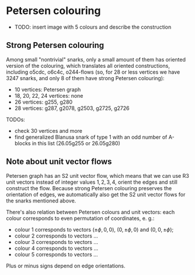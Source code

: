 # Petersen colouring

- TODO: insert image with 5 colours and describe the construction

## Strong Petersen colouring

Among small "nontrivial" snarks, only a small amount of them has oriented version of the colouring, which translates all oriented constructions, including o5cdc, o6c4c, o244-flows (so, for 28 or less vertices we have 3247 snarks, and only 8 of them have strong Petersen colouring):

- 10 vertices: Petersen graph
- 18, 20, 22, 24 vertices: none
- 26 vertices: g255, g280
- 28 vertices: g287, g2078, g2503, g2725, g2726

TODOs:
- check 30 vertices and more
- find generalized Blanusa snark of type 1 with an odd number of A-blocks in this list (26.05g255 or 26.05g280)

## Note about unit vector flows

Petersen graph has an S2 unit vector flow, which means that we can use R3 unit vectors instead of integer values ${1, 2, 3, 4}$, orient the edges and still construct the flow. Because strong Petersen colouring preserves the orientation of edges, we automatically also get the S2 unit vector flows for the snarks mentioned above.

There's also relation between Petersen colours and unit vectors: each colour corresponds to even permutation of coordinates, e. g.:
- colour 1 corresponds to vectors $(\pm \phi, 0, 0)$, $(0, \pm \phi, 0)$ and $(0, 0, \pm \phi)$;
- colour 2 corresponds to vectors ...
- colour 3 corresponds to vectors ...
- colour 4 corresponds to vectors ...
- colour 5 corresponds to vectors ...

Plus or minus signs depend on edge orientations.
